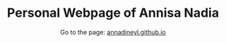 <h1 align="center">
  <br>
  Personal Webpage of Annisa Nadia
  <br>
</h1>

<p align="center">Go to the page: <a href="https://annadineyl.github.io">annadineyl.github.io</a></p>
